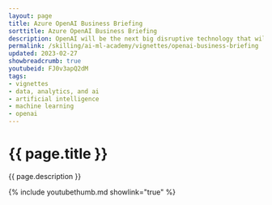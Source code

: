 ```yaml
---
layout: page
title: Azure OpenAI Business Briefing
sorttitle: Azure OpenAI Business Briefing
description: OpenAI will be the next big disruptive technology that will transform worldwide businesses similar to the launch of web and mobile platforms.  We highly recommend watching this session to learn how you can use this technology for its intended purpose and maximize the business efficiency gains it plans to deliver, "Do More with Less".  After you watch this session, you will better understand what OpenAI is, canonical use cases, and a few adoption patterns from our rollout. This 15-minute business executive briefing will help you identify a use case for your enterprise and work with Microsoft to launch your solution.
permalink: /skilling/ai-ml-academy/vignettes/openai-business-briefing
updated: 2023-02-27
showbreadcrumb: true
youtubeid: FJ0v3apQ2dM
tags:
- vignettes
- data, analytics, and ai
- artificial intelligence
- machine learning
- openai
---
```


# {{ page.title }}

{{ page.description }}

{% include youtubethumb.md showlink="true" %}
